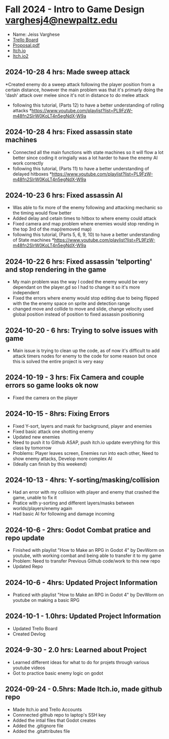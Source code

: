 
# Fall 2024 - Intro to Game Design varghesj4@newpaltz.edu

* Name: Jeiss Varghese
* [Trello Board](https://trello.com/b/9qJ1jnDG/game-development-template)
* [Proposal.pdf](Varghese-proposal.pdf-proposal.pdf)
* [Itch.io](https://jeiss3341.itch.io)
* [Itch.io2](https://jeiss3341.itch.io/pratice-project)

## 2024-10-28 4 hrs: Made sweep attack
*Created enemy do a sweep attack following the player position from a certain distance, however the main problem was that it's primarly doing the 'dash' attack over melee since it's not in distance to do melee attack
* following this tutorial, (Parts 12) to have a better understanding of rolling attacks
*https://www.youtube.com/playlist?list=PL9FzW-m48fn2SlrW0KoLT4n5egNdX-W9a

## 2024-10-28 4 hrs: Fixed assassin state machines
* Connected all the main functions with state machines so it will flow a lot better since coding it oringially was a lot harder to have the enemy AI work correctly
* following this tutorial, (Parts 11) to have a better understanding of delayed hitboxes
*https://www.youtube.com/playlist?list=PL9FzW-m48fn2SlrW0KoLT4n5egNdX-W9a


## 2024-10-23 6 hrs: Fixed assassin AI
* Was able to fix more of the enemy following and attacking mechanic so the timing would flow better
* Added delay and cetain times to hitbox to where enemy could attack
* Fixed camera and map problem where enemies would stop rending in the top 3rd of the map(removed map)
* following this tutorial, (Parts 5, 6, 9, 10) to have a better understanding of State machines
*https://www.youtube.com/playlist?list=PL9FzW-m48fn2SlrW0KoLT4n5egNdX-W9a

## 2024-10-22 6 hrs: Fixed assassin 'telporting' and stop rendering in the game
* My main problem was the way I coded the enemy would be very dependant on the player.gd so I had to change it so it's more independent
* Fixed the errors where enemy would stop editing due to being flipped with the the enemy space on sprite and detection range
* changed move and collide to move and slide, change velocity used global position instead of position to fixed assassin positioning




## 2024-10-20 - 6 hrs: Trying to solve issues with game
* Main issue is trying to clean up the code, as of now it's difficult to add attack timers nodes for enemy to the code for some reason but once this is solved the entire project is very easy

## 2024-10-19 - 3 hrs: Fix Camera and couple errors so game looks ok now
* Fixed the camera on the player

## 2024-10-15 - 8hrs: Fixing Errors
* Fixed Y-sort, layers and mask for background, player and enemies
* Fixed basic attack one shotting enemy
* Updated new enemies
* Need to push it to Github ASAP, push itch.io update everything for this class by tomorrow
* Problems: Player leaves screen, Enemies run into each other, Need to show enemy attacks, Develop more complex AI
* (Ideally can finish by this weekend)

## 2024-10-13 - 4hrs: Y-sorting/masking/collision
* Had an error with my collision with player and enemy that crashed the game, unable to fix it
* Pratice with y-sorting and different layers/masks between worlds/players/enemy again
* Had basic AI for following and damage incoming

## 2024-10-6 - 2hrs: Godot Combat pratice and repo update

* Finished with playlist "How to Make an RPG in Godot 4"  by DevWorm on youtube, with working combat and being able to transfer it to my game
* Problem: Need to transfer Previous Github code/work to this new repo
* Updated Repo

## 2024-10-6 - 4hrs: Updated Project Information

* Praticed with playlist "How to Make an RPG in Godot 4"  by DevWorm on youtube on making a basic RPG

## 2024-10-1 - 1.0hrs: Updated Project Information

* Updated Trello Board
* Created Devlog

## 2024-9-30 - 2.0 hrs: Learned about Project

* Learned different ideas for what to do for projets through various youtube videos
* Got to practice basic enemy logic on godot


## 2024-09-24 - 0.5hrs: Made Itch.io, made github repo

* Made Itch.io and Trello Accounts
* Connnected github repo to laptop's SSH key
* Added the intial files that Godot creates
* Added the .gitignore file
* Added the .gitattributes file
